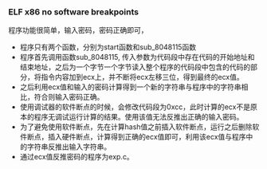 ### ELF x86 no software breakpoints

程序功能很简单，输入密码，密码正确即可，
- 程序只有两个函数，分别为start函数和sub\_8048115函数
- 程序首先调用函数sub\_8048115, 传入参数为代码段中存在代码的开始地址和结束地址，之后为一个字节一个字节读入整个程序的代码段中包含的代码的部分，将指令内容加到ecx上，并不断将ecx左移三位，得到最终的ecx值。
- 之后利用ecx值和输入的密码计算得到一个新的字符串与程序中的字符串相比，符合则输入密码正确。
- 使用调试器的软件断点的时候，会修改代码段为0xcc，此时计算的ecx不是原本的程序无调试运行计算的结果。使用该值无法反推出正确的输入密码。
- 为了避免使用软件断点，先在计算hash值之前插入软件断点，运行之后删除软件断点，插入硬件断点，计算得到正确的ecx值即可，利用该ecx值与程序中的字符串反推出输入字符串。
- 通过ecx值反推密码的程序为exp.c。
